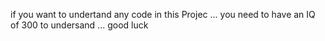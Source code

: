 if you want to undertand any code in this Projec ... you need to have an IQ of 300 to undersand ... good luck 
